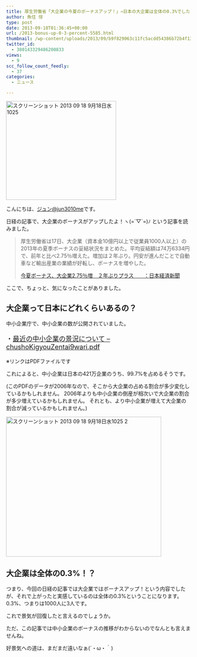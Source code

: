 ```yaml
---
title: 厚生労働省「大企業の今夏のボーナスアップ！」→日本の大企業は全体の0.3%でした！
author: 魚住 惇
type: post
date: 2013-09-18T01:36:45+00:00
url: /2013-bonus-up-0-3-percent-5585.html
thumbnail: /wp-content/uploads/2013/09/b9f829063c11fc5acdd54386b72b4f131.png
twitter_id:
  - 380143329486200833
views:
  - 9
scc_follow_count_feedly:
  - 37
categories:
  - ニュース

---
```

<img decoding="async" loading="lazy" title="スクリーンショット_2013-09-18_9月18日水1025.png" src="/wp-content/uploads/2013/09/b9f829063c11fc5acdd54386b72b4f13.png" alt="スクリーンショット 2013 09 18 9月18日水1025" width="300" height="270" border="0" />

<!--more-->

こんにちは、[ジュン@jun3010me][1]です。

日経の記事で、大企業のボーナスがアップしたよ！ヽ(=´▽\`=)ﾉ という記事を読みました。

> 厚生労働省は17日、大企業（資本金10億円以上で従業員1000人以上）の2013年の夏季ボーナスの妥結状況をまとめた。平均妥結額は74万6334円で、前年と比べ2.75％増えた。増加は２年ぶり。円安が進んだことで自動車など輸出産業の業績が好転し、ボーナスを増やした。
> 
> <p class="origin">
>   <a href="http://www.nikkei.com/article/DGXNASFS1702W_X10C13A9EE8000/" target="new">今夏ボーナス、大企業2.75％増　２年ぶりプラス　　：日本経済新聞</a>
> </p>

ここで、ちょっと、気になったことがありました。

## 大企業って日本にどれくらいあるの？

中小企業庁で、中小企業の数が公開されていました。

<p style="font-size: 18px;">
  ・<a href="http://www.chusho.meti.go.jp/koukai/chousa/chushoKigyouZentai9wari.pdf" target="_blank">最近の中小企業の景況について &#8211; chushoKigyouZentai9wari.pdf</a>
</p>

※リンクはPDFファイルです

これによると、中小企業は日本の421万企業のうち、99.7%を占めるそうです。

(このPDFのデータが2006年なので、そこから大企業の占める割合が多少変化しているかもしれません。 2006年よりも中小企業の倒産が相次いで大企業の割合が多少増えているかもしれません。 それとも、より中小企業が増えて大企業の割合が減っているかもしれません。)

<img decoding="async" loading="lazy" title="スクリーンショット_2013-09-18_9月18日水1025-2.png" src="/wp-content/uploads/2013/09/2d545bde9da5038383cfea7869164aa7.png" alt="スクリーンショット 2013 09 18 9月18日水1025 2" width="423" height="382" border="0" /> 

## 大企業は全体の0.3%！？

つまり、今回の日経の記事では大企業ではボーナスアップ！という内容でしたが、それで上がったと実感しているのは全体の0.3%ということになります。0.3%、つまりは1000人に3人です。

これで景気が回復したと言えるのでしょうか。

ただ、この記事では中小企業のボーナスの推移がわからないのでなんとも言えませんね。

好景気への道は、まだまだ遠いなぁ(´・ω・｀)

 [1]: https://twitter.com/jun3010me